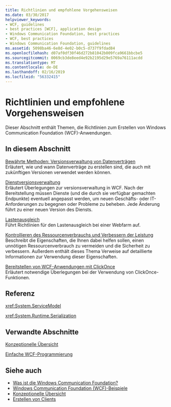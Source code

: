 ```yaml
---
title: Richtlinien und empfohlene Vorgehensweisen
ms.date: 03/30/2017
helpviewer_keywords:
- WCF, guidelines
- best practices [WCF], application design
- Windows Communication Foundation, best practices
- WCF, best practices
- Windows Communication Foundation, guidelines
ms.assetid: 5098ba46-6e8d-4e02-b0c5-d737f9fdad84
ms.openlocfilehash: d07af0df30f46d272b81042b009fca9661bbcbe5
ms.sourcegitcommit: 0069cb3de8eed4e92b2195d29e5769a76111acdd
ms.translationtype: MT
ms.contentlocale: de-DE
ms.lasthandoff: 02/16/2019
ms.locfileid: "56332415"
---
```

# <a name="guidelines-and-best-practices"></a>Richtlinien und empfohlene Vorgehensweisen
Dieser Abschnitt enthält Themen, die Richtlinien zum Erstellen von Windows Communication Foundation (WCF)-Anwendungen.  
  
## <a name="in-this-section"></a>In diesem Abschnitt  
 [Bewährte Methoden: Versionsverwaltung von Datenverträgen](../../../docs/framework/wcf/best-practices-data-contract-versioning.md)  
 Erläutert, wie und wann Datenverträge zu erstellen sind, die auch mit zukünftigen Versionen verwendet werden können.  
  
 [Dienstversionsverwaltung](../../../docs/framework/wcf/service-versioning.md)  
 Erläutert Überlegungen zur versionsverwaltung in WCF. Nach der Bereitstellung müssen Dienste (und die durch sie verfügbar gemachten Endpunkte) eventuell angepasst werden, um neuen Geschäfts- oder IT-Anforderungen zu begegnen oder Probleme zu beheben. Jede Änderung führt zu einer neuen Version des Diensts.  
  
 [Lastenausgleich](../../../docs/framework/wcf/load-balancing.md)  
 Führt Richtlinien für den Lastenausgleich bei einer Webfarm auf.  
  
 [Kontrollieren des Ressourcenverbrauchs und Verbessern der Leistung](../../../docs/framework/wcf/controlling-resource-consumption-and-improving-performance.md)  
 Beschreibt die Eigenschaften, die Ihnen dabei helfen sollen, einen unnötigen Ressourcenverbrauch zu vermeiden und die Sicherheit zu verbessern. Außerdem enthält dieses Thema Verweise auf detaillierte Informationen zur Verwendung dieser Eigenschaften.  
  
 [Bereitstellen von WCF-Anwendungen mit ClickOnce](../../../docs/framework/wcf/deploying-wcf-applications-with-clickonce.md)  
 Erläutert notwendige Überlegungen bei der Verwendung von ClickOnce-Funktionen.  
  
## <a name="reference"></a>Referenz  
 <xref:System.ServiceModel>  
  
 <xref:System.Runtime.Serialization>  
  
## <a name="related-sections"></a>Verwandte Abschnitte  
 [Konzeptionelle Übersicht](../../../docs/framework/wcf/conceptual-overview.md)  
  
 [Einfache WCF-Programmierung](../../../docs/framework/wcf/basic-wcf-programming.md)  
  
## <a name="see-also"></a>Siehe auch
- [Was ist die Windows Communication Foundation?](../../../docs/framework/wcf/whats-wcf.md)
- [Windows Communication Foundation (WCF)-Beispiele](./samples/index.md)
- [Konzeptionelle Übersicht](../../../docs/framework/wcf/conceptual-overview.md)
- [Erstellen von Clients](../../../docs/framework/wcf/building-clients.md)
